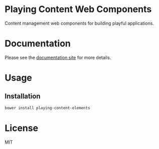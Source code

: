 Playing Content Web Components
==============================

Content management web components for building playful applications.

# Documentation

Please see the [documentation site](https://playingio.github.io) for more details.

# Usage

## Installation

```bash
bower install playing-content-elements
```

# License

MIT